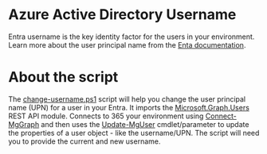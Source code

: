 # Azure Active Directory Username
Entra username is the key identity factor for the users in your environment. Learn more about the user principal name from the [Enta documentation](https://learn.microsoft.com/en-us/entra/fundamentals/how-to-create-delete-users).

# About the script
The [change-username.ps1](change-username.ps1) script will help you change the user principal name (UPN) for a user in your Entra.
It imports the [Microsoft.Graph.Users](https://learn.microsoft.com/en-us/graph/overview?context=graph%2Fapi%2F1.0&view=graph-rest-1.0) REST API module. Connects to 365 your environment using [Connect-MgGraph](https://learn.microsoft.com/en-us/powershell/module/microsoft.graph.authentication/connect-mggraph?view=graph-powershell-1.0) and then uses the [Update-MgUser](https://learn.microsoft.com/en-us/powershell/module/microsoft.graph.users/update-mguser?view=graph-powershell-1.0) cmdlet/parameter to update the properties of a user object - like the username/UPN. The script will need you to provide the current and new username.



